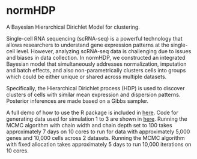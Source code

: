 # normHDP
A Bayesian Hierarchical Dirichlet Model for clustering.

Single-cell RNA sequencing (scRNA-seq) is a powerful technology that allows researchers to understand gene expression patterns at the single-cell level. However, analyzing
scRNA-seq data is challenging due to issues and biases in data collection. In normHDP, we constructed an integrated Bayesian model that simultaneously addresses normalization,
imputation and batch effects, and also non-parametrically clusters cells into groups which could be either unique or shared across multiple datasets.

Specifically, the Hierarchical Dirichlet process (HDP) is used to discover clusters of cells with similar mean expression and dispersion patterns. Posterior inferences are made based on a Gibbs sampler.

A full demo of how to use the R package is included in [here](https://github.com/jinluliu550/normHDP/blob/master/man/full_demo.R). Code for generating data used for simulation 1 to 3 are shown in [here](https://github.com/jinluliu550/normHDP/blob/master/man/simulations.R). Running the MCMC algorithm with chain width and chain depth set to 100 takes approximately 7 days on 10 cores to run for data with approximately 5,000 genes and 10,000 cells across 2 datasets. Running the MCMC algorithm with fixed allocation takes approximately 5 days to run 10,000 iterations on 10 cores.

